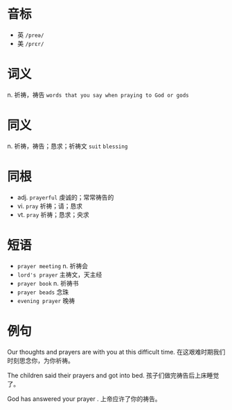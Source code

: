 # 音标

- 英 `/preə/`
- 美 `/prɛr/`

# 词义

n. 祈祷，祷告
`words that you say when praying to God or gods`

# 同义

n. 祈祷，祷告；恳求；祈祷文
`suit` `blessing`

# 同根

- adj. `prayerful` 虔诚的；常常祷告的
- vi. `pray` 祈祷；请；恳求
- vt. `pray` 祈祷；恳求；央求

# 短语

- `prayer meeting` n. 祈祷会
- `lord's prayer` 主祷文，天主经
- `prayer book` n. 祈祷书
- `prayer beads` 念珠
- `evening prayer` 晚祷

# 例句

Our thoughts and prayers are with you at this difficult time.
在这艰难时期我们时刻思念你，为你祈祷。

The children said their prayers and got into bed.
孩子们做完祷告后上床睡觉了。

God has answered your prayer .
上帝应许了你的祷告。


